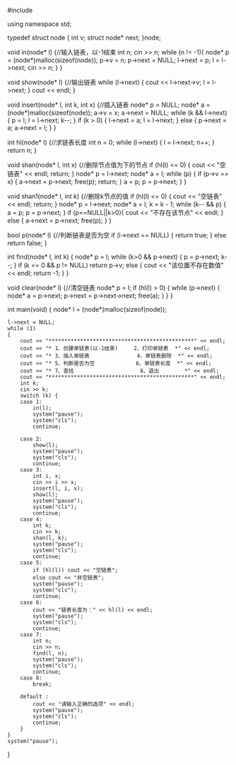 #include<iostream>

using namespace std;

typedef struct node {
	int v;
	struct node* next;
}node;

void in(node* l) {//输入链表，以-1结束
	int n;
	cin >> n;
	while (n != -1){
		node* p = (node*)malloc(sizeof(node));
		p->v = n;
		p->next = NULL;
		l->next = p;
		l = l->next;
		cin >> n;
	} 
}

void show(node* l) {//输出链表
	while (l->next) {
		cout << l->next->v;
		l = l->next;
	}
	cout << endl;
}

void insert(node* l, int k, int x) {//插入链表
	node* p = NULL;
	node* a = (node*)malloc(sizeof(node));
	a->v = x;
	a->next = NULL;
	while (k && l->next) {
		p = l;
		l = l->next;
		k--;
	}
	if (k > 0) {
		l->next = a;
		l = l->next;
	}
	else {
		p->next = a;
		a->next = l;
	}
}

int  hl(node* l) {//求链表长度
	int n = 0;
	while (l->next) {
		l = l->next;
		n++;
	}
	return n;
}

void shan(node* l, int x) {//删除节点值为下的节点
	if (hl(l) <= 0) {
		cout << "空链表" << endl;
		return;
	}
	node* p = l->next;
	node* a = l;
	while (p) {
		if (p->v == x) {
			a->next = p->next;
			free(p);
			return;
		}
		a = p;
		p = p->next;
	}
}

void shan1(node* l, int k) {//删除k节点的值
	if (hl(l) <= 0) {
		cout << "空链表" << endl;
		return;
	}
	node* p = l->next;
	node* a = l;
	k = k - 1;
	while (k-- && p)
	{
		a = p;
		p = p->next;
	}
	if (p==NULL||k>0){
		cout << "不存在该节点" << endl;
	}
	else {
		a->next = p->next;
		free(p);
	}
}

bool p(node* l) {//判断链表是否为空
	if (l->next == NULL) {
		return true;
	}
	else return false;
}

int find(node* l, int k) {
	node* p = l;
	while (k>0 && p->next) {
		p = p->next;
		k--;
	}
	if (k == 0 && p != NULL) return p->v;
	else {
		cout << "该位置不存在数值" << endl;
		return -1;
	}
}

void clear(node* l) {//清空链表
	node* p = l;
	if (hl(l) > 0) {
		while (p->next) {
			node* a = p->next;
			p->next = p->next->next;
			free(a);
		}
	}
}

int main(void) {
	node* l = (node*)malloc(sizeof(node));

	l->next = NULL;
	while (1)
	{
		cout << "**********************************************" << endl;
		cout << "* 1、创建单链表(以-1结束)     2、打印单链表  *" << endl;
		cout << "* 3、插入单链表               4、单链表删除  *" << endl;
		cout << "* 5、判断是否为空             6、单链表长度  *" << endl;
		cout << "* 7、查找                     8、退出        *" << endl;
		cout << "**********************************************" << endl;
		int k;
		cin >> k;
		switch (k) {
		case 1:
			in(l);
			system("pause");
			system("cls");
			continue;

		case 2:
			show(l);
			system("pause");
			system("cls");
			continue;
		case 3:
			int i, x;
			cin >> i >> x;
			insert(l, i, x);
			show(l);
			system("pause");
			system("cls");
			continue;
		case 4:
			int k;
			cin >> k;
			shan(l, k);
			system("pause");
			system("cls");
			continue;
		case 5:
			if (hl(l)) cout << "空链表";
			else cout << "非空链表";
			system("pause");
			system("cls");
			continue;
		case 6:
			cout << "链表长度为：" << hl(l) << endl;
			system("pause");
			system("cls");
			continue;
		case 7:
			int n;
			cin >> n;
			find(l, n);
			system("pause");
			system("cls");
			continue;
		case 8:
			break;

		default :
			cout << "请输入正确的选项" << endl;
			system("pause");
			system("cls");
			continue;
	    }
	} 
	system("pause");
	
}
